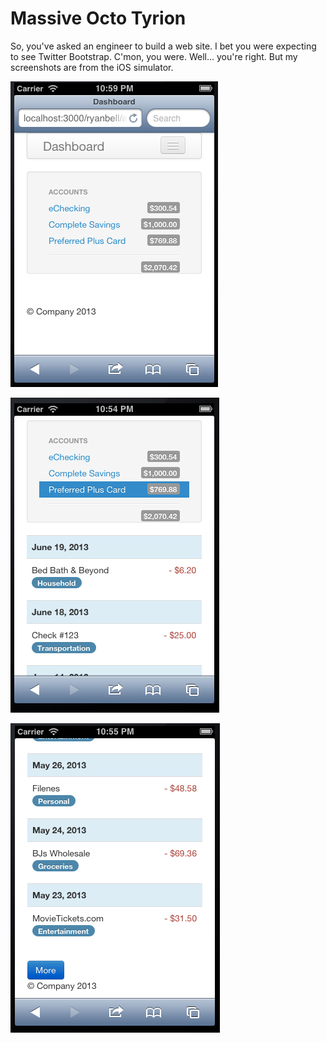 Massive Octo Tyrion
===================

So, you've asked an engineer to build a web site. I bet you were expecting to
see Twitter Bootstrap. C'mon, you were. Well... you're right. But my
screenshots are from the iOS simulator.

![Screen 1](doc/Screen1.png)

![Screen_2](doc/Screen2.png)

![Screen_3](doc/Screen3.png)

